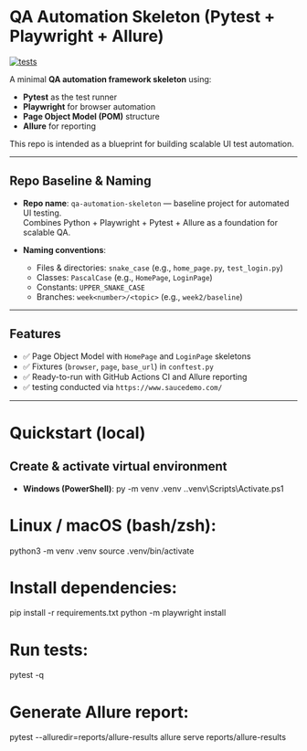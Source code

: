 # QA Automation Skeleton (Pytest + Playwright + Allure)

[![tests](https://github.com/jakubbarak2001/qa-automation-skeleton/actions/workflows/tests.yml/badge.svg)](https://github.com/jakubbarak2001/qa-automation-skeleton/actions/workflows/tests.yml)

A minimal **QA automation framework skeleton** using:
- **Pytest** as the test runner  
- **Playwright** for browser automation  
- **Page Object Model (POM)** structure  
- **Allure** for reporting  

This repo is intended as a blueprint for building scalable UI test automation.

---

## Repo Baseline & Naming

- **Repo name**: `qa-automation-skeleton` — baseline project for automated UI testing.  
  Combines Python + Playwright + Pytest + Allure as a foundation for scalable QA.

- **Naming conventions**:
  - Files & directories: `snake_case` (e.g., `home_page.py`, `test_login.py`)
  - Classes: `PascalCase` (e.g., `HomePage`, `LoginPage`)
  - Constants: `UPPER_SNAKE_CASE`
  - Branches: `week<number>/<topic>` (e.g., `week2/baseline`)

---

## Features

- ✅ Page Object Model with `HomePage` and `LoginPage` skeletons  
- ✅ Fixtures (`browser`, `page`, `base_url`) in `conftest.py`  
- ✅ Ready-to-run with GitHub Actions CI and Allure reporting  
- ✅ testing conducted via `https://www.saucedemo.com/`

---

# Quickstart (local)

## Create & activate virtual environment

- **Windows (PowerShell)**:
py -m venv .venv
.\.venv\Scripts\Activate.ps1

# **Linux / macOS (bash/zsh)**:
python3 -m venv .venv
source .venv/bin/activate


# **Install dependencies**:
pip install -r requirements.txt
python -m playwright install


# **Run tests**:
pytest -q


# **Generate Allure report**:
pytest --alluredir=reports/allure-results
allure serve reports/allure-results

